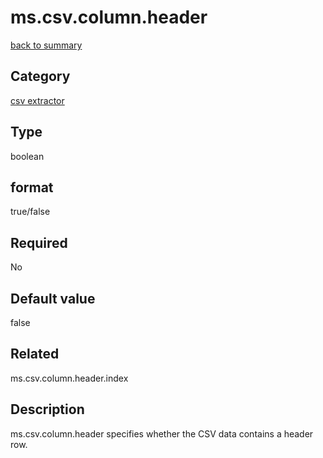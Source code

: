 # ms.csv.column.header

[back to summary](https://github.com/linkedin/data-integration-library/blob/master/docs/parameters/summary.md)

## Category

[csv extractor](https://github.com/linkedin/data-integration-library/blob/master/docs/parameters/csv-extractor-parameters.md)

## Type

boolean

## format

true/false

## Required

No

## Default value

false

## Related 
ms.csv.column.header.index

## Description 

ms.csv.column.header specifies whether the CSV data contains a header row.
